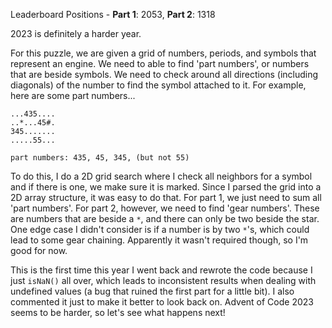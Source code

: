 Leaderboard Positions - **Part 1**: 2053, **Part 2**: 1318

2023 is definitely a harder year.

For this puzzle, we are given a grid of numbers, periods, and symbols that represent an engine. We need to able to find 'part numbers', or numbers that are beside symbols. We need to check around all directions (including diagonals) of the number to find the symbol attached to it. For example, here are some part numbers...

```
...435....
..*...45#.
345.......
.....55...

part numbers: 435, 45, 345, (but not 55)
```

To do this, I do a 2D grid search where I check all neighbors for a symbol and if there is one, we make sure it is marked. Since I parsed the grid into a 2D array structure, it was easy to do that. For part 1, we just need to sum all 'part numbers'. For part 2, however, we need to find 'gear numbers'. These are numbers that are beside a `*`, and there can only be two beside the star. One edge case I didn't consider is if a number is by two `*`'s, which could lead to some gear chaining. Apparently it wasn't required though, so I'm good for now.

This is the first time this year I went back and rewrote the code because I just `isNaN()` all over, which leads to inconsistent results when dealing with undefined values (a bug that ruined the first part for a little bit). I also commented it just to make it better to look back on. Advent of Code 2023 seems to be harder, so let's see what happens next!